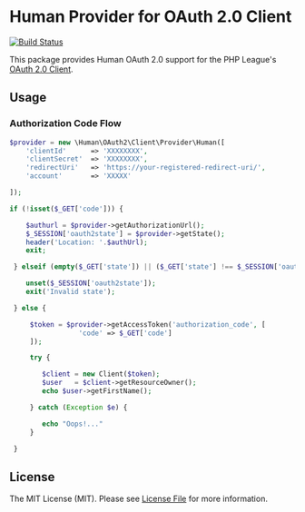 # Human Provider for OAuth 2.0 Client

[![Build Status](https://travis-ci.org/indibeast/oauth2-human.svg)](https://travis-ci.org/indibeast/oauth2-human)

This package provides Human OAuth 2.0 support for the PHP League's [OAuth 2.0 Client](https://github.com/thephpleague/oauth2-client).

## Usage

### Authorization Code Flow

```php
$provider = new \Human\OAuth2\Client\Provider\Human([
    'clientId'      => 'XXXXXXXX',
    'clientSecret'  => 'XXXXXXXX',
    'redirectUri'   => 'https://your-registered-redirect-uri/',
    'account'       => 'XXXXX'

]);

if (!isset($_GET['code'])) {

    $authurl = $provider->getAuthorizationUrl();
    $_SESSION['oauth2state'] = $provider->getState();
    header('Location: '.$authUrl);
    exit;

 } elseif (empty($_GET['state']) || ($_GET['state'] !== $_SESSION['oauth2state'])){

    unset($_SESSION['oauth2state']);
    exit('Invalid state');

 } else {

     $token = $provider->getAccessToken('authorization_code', [
                 'code' => $_GET['code']
     ]);

     try {

        $client = new Client($token);
        $user   = $client->getResourceOwner();
        echo $user->getFirstName();

     } catch (Exception $e) {

        echo "Oops!..."
     }

 }
```

## License

The MIT License (MIT). Please see [License File](https://github.com/indibeast/oauth2-human/blob/master/LICENSE) for more information.